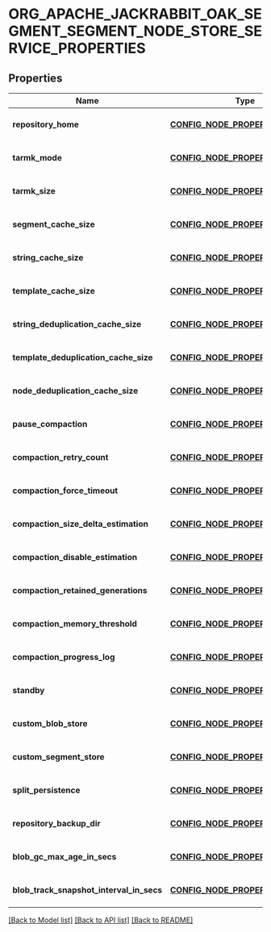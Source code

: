 # ORG_APACHE_JACKRABBIT_OAK_SEGMENT_SEGMENT_NODE_STORE_SERVICE_PROPERTIES

## Properties
Name | Type | Description | Notes
------------ | ------------- | ------------- | -------------
**repository_home** | [**CONFIG_NODE_PROPERTY_STRING**](configNodePropertyString.md) |  | [optional] [default to null]
**tarmk_mode** | [**CONFIG_NODE_PROPERTY_STRING**](configNodePropertyString.md) |  | [optional] [default to null]
**tarmk_size** | [**CONFIG_NODE_PROPERTY_INTEGER**](configNodePropertyInteger.md) |  | [optional] [default to null]
**segment_cache_size** | [**CONFIG_NODE_PROPERTY_INTEGER**](configNodePropertyInteger.md) |  | [optional] [default to null]
**string_cache_size** | [**CONFIG_NODE_PROPERTY_INTEGER**](configNodePropertyInteger.md) |  | [optional] [default to null]
**template_cache_size** | [**CONFIG_NODE_PROPERTY_INTEGER**](configNodePropertyInteger.md) |  | [optional] [default to null]
**string_deduplication_cache_size** | [**CONFIG_NODE_PROPERTY_INTEGER**](configNodePropertyInteger.md) |  | [optional] [default to null]
**template_deduplication_cache_size** | [**CONFIG_NODE_PROPERTY_INTEGER**](configNodePropertyInteger.md) |  | [optional] [default to null]
**node_deduplication_cache_size** | [**CONFIG_NODE_PROPERTY_INTEGER**](configNodePropertyInteger.md) |  | [optional] [default to null]
**pause_compaction** | [**CONFIG_NODE_PROPERTY_BOOLEAN**](configNodePropertyBoolean.md) |  | [optional] [default to null]
**compaction_retry_count** | [**CONFIG_NODE_PROPERTY_INTEGER**](configNodePropertyInteger.md) |  | [optional] [default to null]
**compaction_force_timeout** | [**CONFIG_NODE_PROPERTY_INTEGER**](configNodePropertyInteger.md) |  | [optional] [default to null]
**compaction_size_delta_estimation** | [**CONFIG_NODE_PROPERTY_INTEGER**](configNodePropertyInteger.md) |  | [optional] [default to null]
**compaction_disable_estimation** | [**CONFIG_NODE_PROPERTY_BOOLEAN**](configNodePropertyBoolean.md) |  | [optional] [default to null]
**compaction_retained_generations** | [**CONFIG_NODE_PROPERTY_INTEGER**](configNodePropertyInteger.md) |  | [optional] [default to null]
**compaction_memory_threshold** | [**CONFIG_NODE_PROPERTY_INTEGER**](configNodePropertyInteger.md) |  | [optional] [default to null]
**compaction_progress_log** | [**CONFIG_NODE_PROPERTY_INTEGER**](configNodePropertyInteger.md) |  | [optional] [default to null]
**standby** | [**CONFIG_NODE_PROPERTY_BOOLEAN**](configNodePropertyBoolean.md) |  | [optional] [default to null]
**custom_blob_store** | [**CONFIG_NODE_PROPERTY_BOOLEAN**](configNodePropertyBoolean.md) |  | [optional] [default to null]
**custom_segment_store** | [**CONFIG_NODE_PROPERTY_BOOLEAN**](configNodePropertyBoolean.md) |  | [optional] [default to null]
**split_persistence** | [**CONFIG_NODE_PROPERTY_BOOLEAN**](configNodePropertyBoolean.md) |  | [optional] [default to null]
**repository_backup_dir** | [**CONFIG_NODE_PROPERTY_STRING**](configNodePropertyString.md) |  | [optional] [default to null]
**blob_gc_max_age_in_secs** | [**CONFIG_NODE_PROPERTY_INTEGER**](configNodePropertyInteger.md) |  | [optional] [default to null]
**blob_track_snapshot_interval_in_secs** | [**CONFIG_NODE_PROPERTY_INTEGER**](configNodePropertyInteger.md) |  | [optional] [default to null]

[[Back to Model list]](../README.md#documentation-for-models) [[Back to API list]](../README.md#documentation-for-api-endpoints) [[Back to README]](../README.md)


